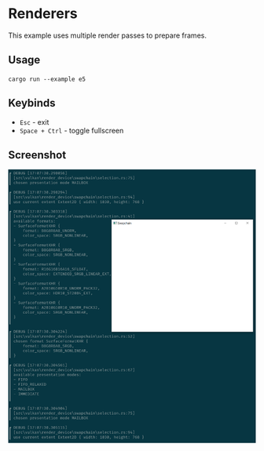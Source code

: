 # Renderers

This example uses multiple render passes to prepare frames.


## Usage

```
cargo run --example e5
```

## Keybinds

* `Esc` - exit
* `Space + Ctrl` - toggle fullscreen

## Screenshot

![screenshot](./screenshot.PNG)
